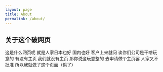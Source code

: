 ```yaml
---
layout: page
title: About
permalink: /about/
---
```


## 关于这个破网页

这是什么网页呢
就是人家日本也好 国内也好
客户上来就问 诶你们公司是干啥玩意的
有没有主页
我们就没有主页
那你说这玩意整的
去申请做个主页罢 人家又不批准 
所以我就做了这个页面（偷了）
